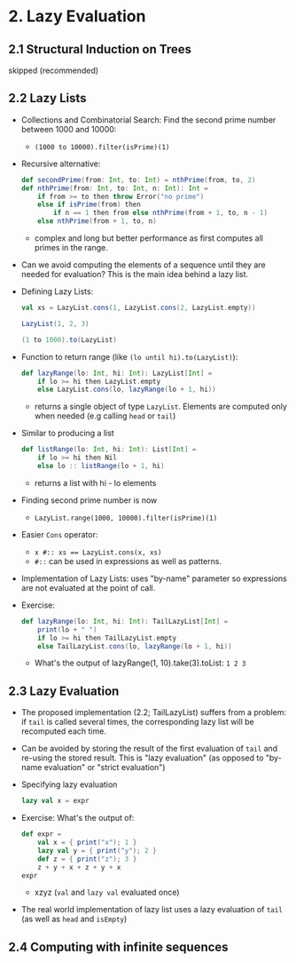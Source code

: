# 2. Lazy Evaluation

## 2.1 Structural Induction on Trees

skipped (recommended)

## 2.2 Lazy Lists

- Collections and Combinatorial Search: Find the second prime number between 1000 and 10000:
    - `(1000 to 10000).filter(isPrime)(1)`

- Recursive alternative:
    ```scala
    def secondPrime(from: Int, to: Int) = nthPrime(from, to, 2)
    def nthPrime(from: Int, to: Int, n: Int): Int =
        if from >= to then throw Error("no prime")
        else if isPrime(from) then
            if n == 1 then from else nthPrime(from + 1, to, n - 1)
        else nthPrime(from + 1, to, n)
    ```
    - complex and long but better performance as first computes all primes in the range.

- Can we avoid computing the elements of a sequence until they are needed for evaluation? This is the main idea behind a lazy list.

- Defining Lazy Lists:
    ```scala
    val xs = LazyList.cons(1, LazyList.cons(2, LazyList.empty))

    LazyList(1, 2, 3)

    (1 to 1000).to(LazyList)
    ```

- Function to return range (like `(lo until hi).to(LazyList)`):
    ```scala
    def lazyRange(lo: Int, hi: Int): LazyList[Int] =
        if lo >= hi then LazyList.empty
        else LazyList.cons(lo, lazyRange(lo + 1, hi))
    ```
    - returns a single object of type `LazyList`. Elements are computed only when needed (e.g calling `head` or `tail`)

- Similar to producing a list
    ```scala
    def listRange(lo: Int, hi: Int): List[Int] =
        if lo >= hi then Nil
        else lo :: listRange(lo + 1, hi)
    ```
    - returns a list with hi - lo elements

- Finding second prime number is now
    - `LazyList.range(1000, 10000).filter(isPrime)(1)`

- Easier `Cons` operator:
    - `x #:: xs == LazyList.cons(x, xs)`
    - `#::` can be used in expressions as well as patterns.

- Implementation of Lazy Lists: uses "by-name" parameter so expressions are not evaluated at the point of call.

- Exercise:
    ```scala
    def lazyRange(lo: Int, hi: Int): TailLazyList[Int] =
        print(lo + " ")
        if lo >= hi then TailLazyList.empty
        else TailLazyList.cons(lo, lazyRange(lo + 1, hi))
    ```
    - What's the output of lazyRange(1, 10).take(3).toList: `1 2 3`

## 2.3 Lazy Evaluation

- The proposed implementation (2.2; TailLazyList) suffers from a problem: if `tail` is called several times, the corresponding lazy list will be recomputed each time.
- Can be avoided by storing the result of the first evaluation of `tail` and re-using the stored result. This is "lazy evaluation" (as opposed to "by-name evaluation" or "strict evaluation")

- Specifying lazy evaluation
    ```scala
    lazy val x = expr
    ```

- Exercise: What's the output of:
    ```scala
    def expr =
        val x = { print("x"); 1 }
        lazy val y = { print("y"); 2 }
        def z = { print("z"); 3 }
        z + y + x + z + y + x
    expr
    ```
    - xzyz (`val` and `lazy val` evaluated once)

- The real world implementation of lazy list uses a lazy evaluation of `tail` (as well as `head` and `isEmpty`) 

## 2.4 Computing with infinite sequences